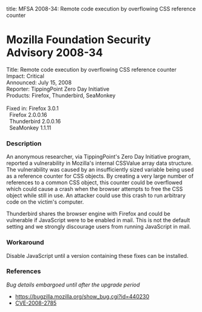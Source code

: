 title: MFSA 2008-34: Remote code execution by overflowing CSS reference counter

<h1>Mozilla Foundation Security Advisory 2008-34</h1>

<p>
<span class="label">Title:</span>      Remote code execution by overflowing CSS reference counter<br/>
<span class="label">Impact:</span>     Critical<br/>
<span class="label">Announced:</span>  July 15, 2008<br/>
<span class="label">Reporter:</span>   TippingPoint Zero Day Initiative<br/>
<span class="label">Products:</span>   Firefox, Thunderbird, SeaMonkey<br/>
<br/>
<span class="label">Fixed in:</span>   Firefox 3.0.1<br/>
<span class="label">&#160;</span>      Firefox 2.0.0.16<br/>
<span class="label">&#160;</span>      Thunderbird 2.0.0.16<br/>
<span class="label">&#160;</span>      SeaMonkey 1.1.11<br/>
</p>


<h3>Description</h3>

<p>An anonymous researcher, via TippingPoint's Zero Day Initiative program, reported a vulnerability in Mozilla's internal CSSValue array data structure.  The vulnerability was caused by an insufficiently sized variable being used as a reference counter for CSS objects.  By creating a very large number of references to a common CSS object, this counter could be overflowed which could cause a crash when the browser attempts to free the CSS object while still in use.  An attacker could use this crash to run arbitrary code on the victim's computer.</p>

<p class="note">Thunderbird shares the browser engine with Firefox and could be vulnerable if JavaScript were to be enabled in mail. This is not the default setting and we strongly discourage users from running JavaScript in mail.</p>

<h3>Workaround</h3>

<p>Disable JavaScript until a version containing these fixes can be installed.</p>

<h3>References</h3>

<p><i>Bug details embargoed until after the upgrade period</i></p>

<ul>
  <li><a href="https://bugzilla.mozilla.org/show_bug.cgi?id=440230">https://bugzilla.mozilla.org/show_bug.cgi?id=440230</a></li>
  <li><a class="ex-ref" href="http://cve.mitre.org/cgi-bin/cvename.cgi?name=CVE-2008-2785">CVE-2008-2785</a></li>
</ul>



